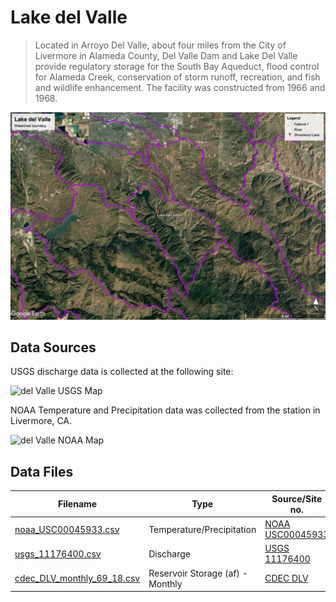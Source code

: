 # Lake del Valle

> Located in Arroyo Del Valle, about four miles from the City of Livermore in Alameda County, Del Valle Dam and Lake Del Valle provide regulatory storage for the South Bay Aqueduct, flood control for Alameda Creek, conservation of storm runoff, recreation, and fish and wildlife enhancement. The facility was constructed from 1966 and 1968.

![del Valle Watershed Boundary](images/del_valle_watershed_boundary.jpg)

## Data Sources

USGS discharge data is collected at the following site:

![del Valle USGS Map](images/del_valle_usgs_map.png)

NOAA Temperature and Precipitation data was collected from the station in Livermore, CA.

![del Valle NOAA Map](images/del_valle_noaa_map.png)

## Data Files

| Filename                                                 | Type                             | Source/Site no.                                                                                        | Start Date | End Date   |
| -------------------------------------------------------- | -------------------------------- | ------------------------------------------------------------------------------------------------------ | ---------- | ---------- |
| [noaa_USC00045933.csv](noaa_USC00045933.csv)             | Temperature/Precipitation        | [NOAA USC00045933](https://www.ncdc.noaa.gov/cdo-web/datasets/GHCND/stations/GHCND:USC00045933/detail) | 1948-07-01 | 2018-07-21 |
| [usgs_11176400.csv](usgs_11176400.csv)                   | Discharge                        | [USGS 11176400](https://waterdata.usgs.gov/nwis/inventory?agency_code=USGS&site_no=11176400)           | 1963-10-01 | 2018-07-25 |
| [cdec_DLV_monthly_69_18.csv](cdec_DLV_monthly_69_18.csv) | Reservoir Storage (af) - Monthly | [CDEC DLV](http://cdec.water.ca.gov/dynamicapp/staMeta?station_id=DLV)                                 | 1969-10-01 | 2018-07-01 |